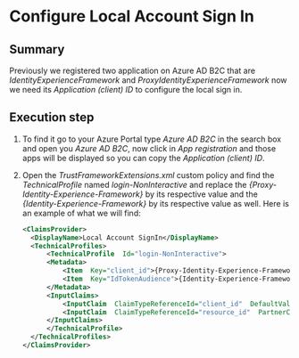 # Configure Local Account Sign In

## Summary

Previously we registered two application on Azure AD B2C that are *IdentityExperienceFramework* and *ProxyIdentityExperienceFramework* now we need its *Application (client) ID* to configure the local sign in.

## Execution step

1. To find it go to your Azure Portal type *Azure AD B2C* in the search box and open you *Azure AD B2C*, now click in *App registration* and those apps will be displayed so you can copy the *Application (client) ID*.

2. Open the *TrustFrameworkExtensions.xml* custom policy and find the *TechnicalProfile* named *login-NonInteractive* and replace the *{Proxy-Identity-Experience-Framework}* by its respective value and the *{Identity-Experience-Framework}* by its respective value as well. Here is an example of what we will find:

    ```xml
	<ClaimsProvider>
	  <DisplayName>Local Account SignIn</DisplayName>
	  <TechnicalProfiles>
	  	  <TechnicalProfile  Id="login-NonInteractive">
		  <Metadata>
			  <Item  Key="client_id">{Proxy-Identity-Experience-Framework}</Item>
			  <Item  Key="IdTokenAudience">{Identity-Experience-Framework}</Item>
		  </Metadata>
		  <InputClaims>
			  <InputClaim  ClaimTypeReferenceId="client_id"  DefaultValue="{Proxy-Identity-Experience-Framework}"  />
			  <InputClaim  ClaimTypeReferenceId="resource_id"  PartnerClaimType="resource"  DefaultValue="{Identity-Experience-Framework}"  />
		  </InputClaims>
		  </TechnicalProfile>
	  </TechnicalProfiles>
	</ClaimsProvider>
    ```